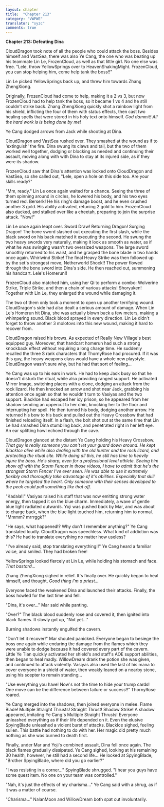 ```yaml
---
layout: chapter
title:  "Chapter 213"
category: "VWPWE"
translator: "syzc"
comments: true
---
```


**Chapter 213: Defeating Dina**

CloudDragon took note of all the people who could attack the boss. Besides himself and VastSea, there was also Ye Cang, the one who was beating up his teammate Lin Le, FrozenCloud, as well as that little girl. No one else was free. "Lele, throw YellowSprings over to HeavenShakingMight. FrozenCloud, you can stop helping him, come help tank the boss!!"

Lin Le picked YellowSprings back up, and threw him towards Zhang ZhengXiong.

Originally, FrozenCloud had come to help, making it a 2 vs 3, but now FrozenCloud had to help tank the boss, so it became 1 vs 4 and he still couldn't strike back. Zhang ZhengXiong quickly shot a rainbow light from his shield, inflicting the four of them with status effects, then cast two healing spells that were stored in his holy text onto himself. *God dammit! All the hard work is is being done by me!*

Ye Cang dodged arrows from Jack while shooting at Dina.

CloudDragon and VastSea rushed over. They smashed at the wound as if to 'extinguish' the fire. Dina swung its claws and tail, but the two of them worked well together, dodging or blocking as needed and continuing their assault, moving along with with Dina to stay at its injured side, as if they were its shadow.

FrozenCloud saw that Dina's attention was locked onto CloudDragon and VastSea, so she called out, "Lele, open a hole on this side too. Are your skills ready?"

"Mm, ready." Lin Le once again waited for a chance. Seeing the three of them spinning around in circles, he lowered his body, and his two eyes turned red. Berserk! He his ring's damage boost, and he even crushed another 3 gold. His ability activated, retuning 2 gold to him. FrozenCloud also ducked, and stalked over like a cheetah, preparing to join the surprise attack. "Now!"

Lin Le once again leapt over. Sword Draw! Returning Dragon! Surging Dragon! The bone sword slashed out executing the first slash, while the black sword on his back matched it executing the second. He swung the two heavy swords very naturally, making it look as smooth as water, as if what he was swinging wasn't two oversized weapons. The large sword smoothly returned to his waist, and he grasped the bone blade in two hands once again. Whirlwind Strike! The final Heavy Strike was then followed up by the set's strongest move, Netherworld Shock!! The power flowed through the bone sword into Dina's side. He then reached out, summoning his handcart. Lele's Homerun!!

FrozenCloud also matched him, using her Qi to perform a combo: Wolverine Strike, Triple Strike, and then a chain of various attacks! Shoryuken! Together with Lin Le, they enlarged the wound while damaging it.

The two of them only took a moment to open up another terrifying wound. CloudDragon's side had also dealt a serious amount of damage. When Lin Le's Homerun hit Dina, she was actually blown back a few meters, making a whimpering sound. Black blood sprayed in every direction. Lin Le didn't forget to throw another 3 molotovs into this new wound, making it hard to recover from.

CloudDragon raised his brows. As expected of Really New Village's best equipped guy. Moreover, that handcart homerun had such a strong knockback effect without requiring a long charge time. He suddenly recalled the three S rank characters that ThornyRose had procured. If it was this guy, the heavy weapons class would have a whole new playstyle. CloudDragon wasn't sure why, but he had that sort of feeling...

Ye Cang was up to his ears in work. He had to keep Jack busy so that he doesn't disturb the ritual, while also providing ranged support. He activated Mirror Image, switching places with a clone, dodging an attack from the rock lizard. He then knocked an arrow and shot near Jack, grabbing his attention once again so that he wouldn't turn to Vasiyas and the two support. BlackIce had escaped her icy prison, so he appeared from her shadow sending an uppercut to her chin, knocking her to the floor and interrupting her spell. He then turned his body, dodging another arrow. He returned his bow to his back and pulled out the Heavy Crossbow that had finished reloading itself. In a flash, the bolt shot out at the same time that Lin Le had smashed Dina stumbling back, and penetrated right in her left eye. An ear splitting howl echoed through the cave.

CloudDragon glanced at the distant Ye Cang holding his Heavy Crossbow. *That guy is really someone you can't let your guard down around. He kept BlackIce alive while also dealing with the old hunter and the rock lizard, and protecting the ritual site. While doing all this, he still has time to heavily injure the boss. He's sharp, even for a professional level athlete. Seeing him show off with the Storm Fencer in those videos, I have to admit that he's the strongest Storm Fencer I've ever seen. He was able to use it extremely flexibly and thoroughly take advantage of it's abilities. Especially that skill where he targeted the heart. Only someone with their senses developed to the peak could pull something like that off.*

"Kadala!!" Vasiyas raised his staff that was now emitting strong water energy, then tapped it on the blue charm. Immediately, a wave of gentle blue light radiated outwards. Yoji was pushed back by Mar, and was about to charge back, when the blue light touched him, returning him to normal. "Mmmm? mrrrggk?"

"He says, what happened!? Why don't I remember anything?" Ye Cang translated loudly. CloudDragon was speechless. What kind of addiction was this? He had to translate everything no matter how useless?

"I've already said, stop translating everything!!" Ye Cang heard a familiar voice, and smiled. They had broken free!

YellowSprings looked fiercely at Lin Le, while holding his stomach and face. *That bastard...*

Zhang ZhengXiong sighed in relief. It's finally over. He quickly began to heal himself, and thought, *Good thing I'm a priest...*

Everyone faced the weakened Dina and launched their attacks. Finally, the boss howled for the last time and fell.

"Dina, it's over..." Mar said while panting.

"Over?" The black blood suddenly rose and covered it, then ignited into black flames. It slowly got up, "Not yet..."

Burning shadows instantly engulfed the cavern.

"Don't let it recover!" Mar shouted panicked. Everyone began to besiege the boss one again while enduring the damage from the flames which they were unable to dodge because it had covered every part of the cavern. Little Ye Tian quickly activated her shield's and staff's AOE support abilities, then began to heal madly. WillowDream drank the potion she was given, and continued to attack violently. Vasiyas also used the last of his mana to cover everyone in a shield of water, then weakly leaned on a nearby stone, using his scepter to remain standing...

"Use everything you have! Now's not the time to hide your trump cards! One move can be the difference between failure or success!!" ThornyRose roared.

Ye Cang merged into the shadows, then joined everyone in melee. Flame Blade! Multiple Straight Thrusts! Straight Thrust! Shadow Strike! A shadow appeared, imitating Ye Cang's Multiple Straight Thrusts! Everyone unleashed everything as if their life depended on it. Even the elusive SpyingBlade unleashed a violent burst of attacks. BlackIce sighed, feeling sullen. This battle had nothing to do with her. Her magic did pretty much nothing as she was burned to death first.

Finally, under Mar and Yoji's combined assault, Dina fell once again. The black flames gradually dissipated. Ye Cang sighed, looking at his remaining 30 health, however, he still had a second life... He looked at SpyingBlade, "Brother SpyingBlade, where did you go earlier?"

"I was resisting in a corner..." SpyingBlade shrugged. "I hear you guys have some quest item. No one on your team was controlled."

"Nah, it's just the effects of my charisma..." Ye Cang said with a shrug, as if it was a matter of course.

"Charisma..." NalanMoon and WillowDream both spat out involuntarily.
